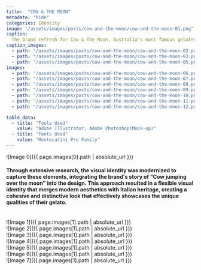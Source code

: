 ```yaml
---
title:  "COW & THE MOON"
metadate: "hide"
categories: Identity
image: "/assets/images/posts/cow-and-the-moon/cow-and-the-moon-01.png"
caption: 
  The brand refresh for Cow & The Moon, Australia's most famous gelateria, aimed to reflect the brand's core values and market positioning. The challenge was to highlight the family-owned nature, legacy, and authenticity of their gelato, which is positioned as a small luxury. 
caption_images: 
  - path: "/assets/images/posts/cow-and-the-moon/cow-and-the-moon-02.png"
  - path: "/assets/images/posts/cow-and-the-moon/cow-and-the-moon-03.png"
  - path: "/assets/images/posts/cow-and-the-moon/cow-and-the-moon-05.png"
images:
  - path: "/assets/images/posts/cow-and-the-moon/cow-and-the-moon-06.png"
  - path: "/assets/images/posts/cow-and-the-moon/cow-and-the-moon-07.png"
  - path: "/assets/images/posts/cow-and-the-moon/cow-and-the-moon-08.png"
  - path: "/assets/images/posts/cow-and-the-moon/cow-and-the-moon-09.png"
  - path: "/assets/images/posts/cow-and-the-moon/cow-and-the-moon-10.png"
  - path: "/assets/images/posts/cow-and-the-moon/cow-and-the-moon-11.png"
  - path: "/assets/images/posts/cow-and-the-moon/cow-and-the-moon-12.png"

table_data:
  - title: "Tools Used"
    value: "Adobe Illustrator, Adobe Photoshop(Mock-up)"
  - title: "Fonts Used"
    value: "Montecatini Pro Family"
---
```


![Image 0]({{ page.images[0].path | absolute_url }})
#### Through extensive research, the visual identity was modernized to capture these elements, integrating the brand's story of "Cow jumping over the moon" into the design. This approach resulted in a flexible visual identity that merges modern aesthetics with Italian heritage, creating a cohesive and distinctive look that effectively showcases the unique qualities of their gelato.

<br>
![Image 1]({{ page.images[1].path | absolute_url }})
<br>
![Image 2]({{ page.images[1].path | absolute_url }})
<br>
![Image 3]({{ page.images[1].path | absolute_url }})
<br>
![Image 4]({{ page.images[1].path | absolute_url }})
<br>
![Image 5]({{ page.images[1].path | absolute_url }})
<br>
![Image 6]({{ page.images[1].path | absolute_url }})
<br>
![Image 7]({{ page.images[1].path | absolute_url }})

